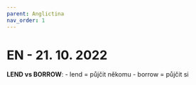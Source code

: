 ```yaml
---
parent: Anglictina
nav_order: 1
---
```

# EN - 21. 10. 2022
**LEND vs BORROW**:
	- lend = půjčit někomu
	- borrow = půjčit si
